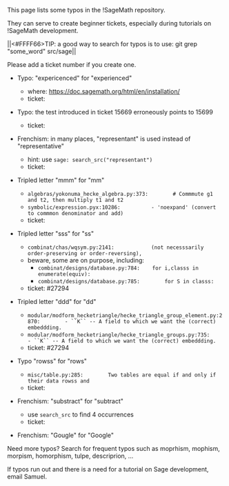 This page lists some typos in the !SageMath repository.

They can serve to create beginner tickets, especially during tutorials on !SageMath development.

||<#FFFF66>TIP: a good way to search for typos is to use: git grep "some_word" src/sage||

Please add a ticket number if you create one.

  * Typo: "expericenced" for "experienced"
    * where: https://doc.sagemath.org/html/en/installation/
    * ticket: 

  * Typo: the test introduced in ticket 15669 erroneously points to 15699
    * ticket:

  * Frenchism: in many places, "representant" is used instead of "representative"
    * hint: use `sage: search_src("representant")`
    * ticket:

  * Tripled letter "mmm" for "mm"
    * `algebras/yokonuma_hecke_algebra.py:373:        # Commmute g1 and t2, then multiply t1 and t2`
    * `symbolic/expression.pyx:10286:          - 'noexpand' (convert to commmon denominator and add)`
    * ticket: 

  * Tripled letter "sss" for "ss"
      * `combinat/chas/wqsym.py:2141:            (not necesssarily order-preserving or order-reversing),`
      * beware, some are on purpose, including:
        * `combinat/designs/database.py:784:    for i,classs in enumerate(equiv):`
        * `combinat/designs/database.py:785:        for S in classs:`
      * ticket: #27294

  * Tripled letter "ddd" for "dd"
      * `modular/modform_hecketriangle/hecke_triangle_group_element.py:2870:        - ``K`` -- A field to which we want the (correct) embeddding.`
      * `modular/modform_hecketriangle/hecke_triangle_groups.py:735:        - ``K`` -- A field to which we want the (correct) embeddding.`
      * ticket: #27294

  * Typo "rowss" for "rows"
    * `misc/table.py:285:        Two tables are equal if and only if their data rowss and`
    * ticket: 

  * Frenchism: "substract" for "subtract"
    * use `search_src` to find 4 occurrences
    * ticket: 

  * Frenchism: "Gougle" for "Google"

Need more typos? Search for frequent typos such as moprhism, mophism, morpism, homorphism, tulpe, descriprion, ...

If typos run out and there is a need for a tutorial on Sage development, email Samuel.
